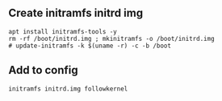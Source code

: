 ## Create initramfs initrd img

```
apt install initramfs-tools -y
rm -rf /boot/initrd.img ; mkinitramfs -o /boot/initrd.img
# update-initramfs -k $(uname -r) -c -b /boot
```

## Add to config

```
initramfs initrd.img followkernel
```
